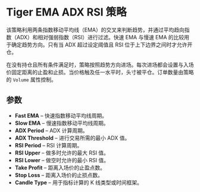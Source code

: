 # Tiger EMA ADX RSI 策略

该策略利用两条指数移动平均线（EMA）的交叉来判断趋势，并通过平均趋向指数（ADX）和相对强弱指数（RSI）进行过滤。快速 EMA 与慢速 EMA 的比较用于确定趋势方向。只有当 ADX 超过设定阈值且 RSI 位于上下边界之间时才允许开仓。

在没有持仓且所有条件满足时，策略按照趋势方向进场。每次进场都会设置与入场价固定距离的止盈和止损。当价格触及任一水平时，头寸被平仓。订单数量由策略的 `Volume` 属性控制。

## 参数

- **Fast EMA** – 快速指数移动平均线周期。
- **Slow EMA** – 慢速指数移动平均线周期。
- **ADX Period** – ADX 计算周期。
- **ADX Threshold** – 进行交易所需的最小 ADX 值。
- **RSI Period** – RSI 计算周期。
- **RSI Upper** – 做多时允许的最大 RSI 值。
- **RSI Lower** – 做空时允许的最小 RSI 值。
- **Take Profit** – 距离入场价的止盈点数。
- **Stop Loss** – 距离入场价的止损点数。
- **Candle Type** – 用于指标计算的 K 线类型或时间框架。
